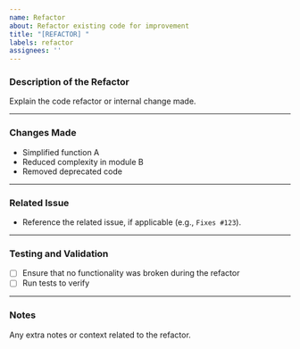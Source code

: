 ```yaml
---
name: Refactor
about: Refactor existing code for improvement
title: "[REFACTOR] "
labels: refactor
assignees: ''
---
```


### Description of the Refactor

Explain the code refactor or internal change made.

---

### Changes Made

- Simplified function A
- Reduced complexity in module B
- Removed deprecated code

---

### Related Issue

- Reference the related issue, if applicable (e.g., `Fixes #123`).

---

### Testing and Validation

- [ ] Ensure that no functionality was broken during the refactor
- [ ] Run tests to verify

---

### Notes

Any extra notes or context related to the refactor.
